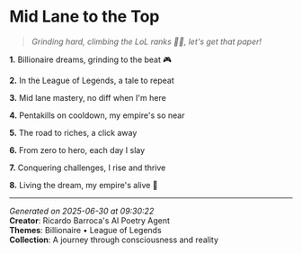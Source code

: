 # Mid Lane to the Top

> *Grinding hard, climbing the LoL ranks 💎🤝, let's get that paper!*

**1.** Billionaire dreams, grinding to the beat 🎮


**2.** In the League of Legends, a tale to repeat


**3.** Mid lane mastery, no diff when I'm here


**4.** Pentakills on cooldown, my empire's so near


**5.** The road to riches, a click away


**6.** From zero to hero, each day I slay


**7.** Conquering challenges, I rise and thrive


**8.** Living the dream, my empire's alive 💎



---

*Generated on 2025-06-30 at 09:30:22*  
**Creator**: Ricardo Barroca's AI Poetry Agent  
**Themes**: Billionaire • League of Legends  
**Collection**: A journey through consciousness and reality